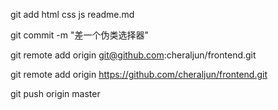 git add html css js readme.md

git commit -m "差一个伪类选择器"

git remote add origin git@github.com:cheraljun/frontend.git

git remote add origin https://github.com/cheraljun/frontend.git

git push origin master